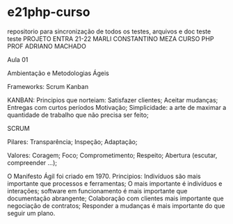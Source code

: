 # e21php-curso
repositorio para sincronização de todos os testes, arquivos e doc
teste teste
PROJETO ENTRA 21-22 MARLI CONSTANTINO MEZA
CURSO PHP
PROF ADRIANO MACHADO

Aula 01

Ambientação e  Metodologias Ágeis

Frameworks:
Scrum 
Kanban

KANBAN: 
Principios que norteiam:
Satisfazer clientes;
Aceitar mudanças;
Entregas com curtos períodos
Motivação;
Simplicidade: a arte de maximar a quantidade de trabalho que não precisa ser feito;

SCRUM

Pilares:
Transparência;
Inspeção;
Adaptação;

Valores:
Coragem;
Foco;
Comprometimento;
Respeito;
Abertura (escutar, compreender ...);

O Manifesto Ágil foi criado em 1970.
Principios:
Indivíduos são mais importante que processos e ferramentas;
O mais importante é indivíduos e interações;
software em funcionamento é mais importante que documentação abrangente;
Colaboração com clientes mais importante que negociação de contratos;
Responder a mudanças é mais importante do que seguir um plano.
